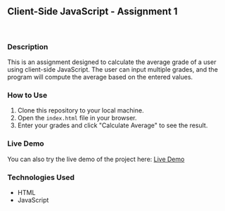<h2> Client-Side JavaScript - Assignment 1</h2>
<br>

### Description
This is an assignment designed to calculate the average grade of a user using client-side JavaScript. The user can input multiple grades, and the program will compute the average based on the entered values.

### How to Use
1. Clone this repository to your local machine.
2. Open the `index.html` file in your browser.
3. Enter your grades and click "Calculate Average" to see the result.

### Live Demo
You can also try the live demo of the project here: [Live Demo](https://julia-marquesb.github.io/JavaScript-Assign1/)

### Technologies Used
- HTML
- JavaScript

